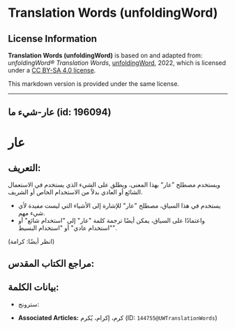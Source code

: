 # Translation Words (unfoldingWord)

## License Information

**Translation Words (unfoldingWord)** is based on and adapted from: _unfoldingWord® Translation Words_, [unfoldingWord](https://unfoldingword.org/utw), 2022, which is licensed under a [CC BY-SA 4.0 license](https://creativecommons.org/licenses/by-sa/4.0/legalcode.en).

This markdown version is provided under the same license.



--------------------------------

## عار-شيء ما (id: 196094)

عار
===

التعريف:
--------

ويستخدم مصطلح ”عار“ بهذا المعنى، ويطلق على الشيء الذي يستخدم في الاستعمال الشائع أو العادي بدلاً من الاستخدام الخاص أو الشريف.

* يستخدم في هذا السياق، مصطلح "عار" للإشارة إلى الأشياء التي ليست مفيدة لأي شيء مهم.
* واعتمادًا على السياق، يمكن أيضًا ترجمة كلمة "عار" إلى "استخدام شائع" أو "استخدام عادي" أو "استخدام البسيط".

(انظر أيضًا: كرامة)

مراجع الكتاب المقدس:
--------------------

بيانات الكلمة:
--------------

* سترونج:

* **Associated Articles:** كرم، إكرام، يُكرم (ID: `144755@UWTranslationWords`)


